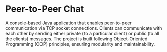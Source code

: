 # Peer-to-Peer Chat

A console-based Java application that enables peer-to-peer communication via TCP socket connections. Clients can communicate with each other by sending either private (to a particular client) or public (to all the clients) messages. The project is built following Object-Oriented Programming (OOP) principles, ensuring modularity and maintainability.
